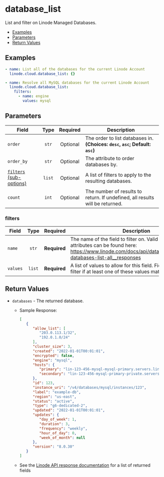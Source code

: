 # database_list

List and filter on Linode Managed Databases.

- [Examples](#examples)
- [Parameters](#parameters)
- [Return Values](#return-values)

## Examples

```yaml
- name: List all of the databases for the current Linode Account
  linode.cloud.database_list: {}
```

```yaml
- name: Resolve all MySQL databases for the current Linode Account
  linode.cloud.database_list:
    filters:
      - name: engine
        values: mysql
```


## Parameters

| Field     | Type | Required | Description                                                                  |
|-----------|------|----------|------------------------------------------------------------------------------|
| `order` | <center>`str`</center> | <center>Optional</center> | The order to list databases in.  **(Choices: `desc`, `asc`; Default: `asc`)** |
| `order_by` | <center>`str`</center> | <center>Optional</center> | The attribute to order databases by.   |
| [`filters` (sub-options)](#filters) | <center>`list`</center> | <center>Optional</center> | A list of filters to apply to the resulting databases.   |
| `count` | <center>`int`</center> | <center>Optional</center> | The number of results to return. If undefined, all results will be returned.   |

### filters

| Field     | Type | Required | Description                                                                  |
|-----------|------|----------|------------------------------------------------------------------------------|
| `name` | <center>`str`</center> | <center>**Required**</center> | The name of the field to filter on. Valid filterable attributes can be found here: https://www.linode.com/docs/api/databases/#managed-databases-list-all__responses   |
| `values` | <center>`list`</center> | <center>**Required**</center> | A list of values to allow for this field. Fields will pass this filter if at least one of these values matches.   |

## Return Values

- `databases` - The returned database.

    - Sample Response:
        ```json
        [
           {
              "allow_list": [
                 "203.0.113.1/32",
                 "192.0.1.0/24"
              ],
              "cluster_size": 3,
              "created": "2022-01-01T00:01:01",
              "encrypted": false,
              "engine": "mysql",
              "hosts": {
                 "primary": "lin-123-456-mysql-mysql-primary.servers.linodedb.net",
                 "secondary": "lin-123-456-mysql-primary-private.servers.linodedb.net"
              },
              "id": 123,
              "instance_uri": "/v4/databases/mysql/instances/123",
              "label": "example-db",
              "region": "us-east",
              "status": "active",
              "type": "g6-dedicated-2",
              "updated": "2022-01-01T00:01:01",
              "updates": {
                 "day_of_week": 1,
                 "duration": 3,
                 "frequency": "weekly",
                 "hour_of_day": 0,
                 "week_of_month": null
              },
              "version": "8.0.30"
           }
        ]
        ```
    - See the [Linode API response documentation](https://www.linode.com/docs/api/databases/#managed-databases-list-all__response-samples) for a list of returned fields


